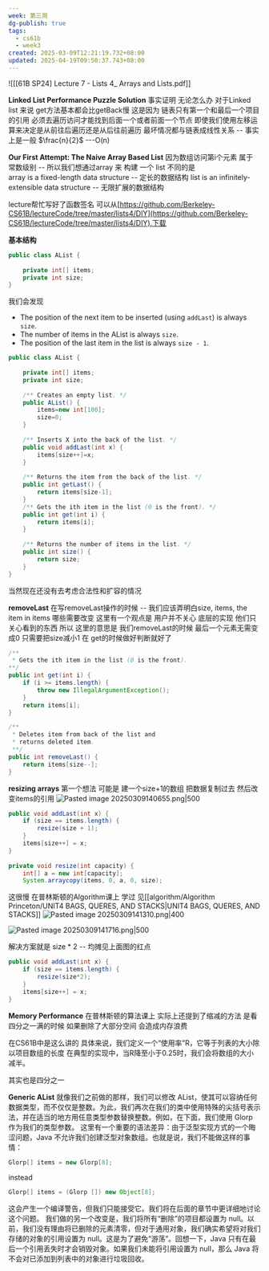 ```yaml
---
week: 第三周
dg-publish: true
tags:
  - cs61b
  - week3
created: 2025-03-09T12:21:19.732+08:00
updated: 2025-04-19T09:50:37.743+08:00
---
```


![[[61B SP24] Lecture 7 - Lists 4_ Arrays and Lists.pdf]]

**Linked List Performance Puzzle Solution**
事实证明 无论怎么办  对于Linked list 来说 get方法基本都会比getBack慢
这是因为  链表只有第一个和最后一个项目的引用  必须去遍历访问才能找到后面一个或者前面一个节点
即使我们使用左移运算来决定是从前往后遍历还是从后往前遍历  最坏情况都与链表成线性关系 --  事实上是一般 $\frac{n}{2}$   ---O(n)

**Our First Attempt: The Naive Array Based List**
因为数组访问第i个元素 属于 常数级别 --  所以我们想通过array 来 构建 一个 list
不同的是  
array is a fixed-length data structure --  定长的数据结构
list is an infinitely-extensible data structure -- 无限扩展的数据结构

lecture帮忙写好了函数签名   可以从[https://github.com/Berkeley-CS61B/lectureCode/tree/master/lists4/DIY](https://github.com/Berkeley-CS61B/lectureCode/tree/master/lists4/DIY).下载

**基本结构**
```java
public class AList {  
  
    private int[] items;  
    private int size;
}
```


我们会发现
-   The position of the next item to be inserted (using `addLast`) is always `size`.
- The number of items in the AList is always `size`.
- The position of the last item in the list is always `size - 1`.
```java
public class AList {  
  
    private int[] items;  
    private int size;  
  
    /** Creates an empty list. */  
    public AList() {  
        items=new int[100];  
        size=0;  
    }  
  
    /** Inserts X into the back of the list. */  
    public void addLast(int x) {  
        items[size++]=x;  
    }  
  
    /** Returns the item from the back of the list. */  
    public int getLast() {  
        return items[size-1];          
    }  
    /** Gets the ith item in the list (0 is the front). */  
    public int get(int i) {  
        return items[i];          
    }  
  
    /** Returns the number of items in the list. */  
    public int size() {  
        return size;          
    }
}
```
当然现在还没有去考虑合法性和扩容的情况

**removeLast**
在写removeLast操作的时候 -- 我们应该弄明白size, items, the item in items 哪些需要改变
这里有一个观点是 用户并不关心 底层的实现  他们只关心看到的东西
所以 这里的意思是 我们removeLast的时候 最后一个元素无需变成0  只需要把size减小1  在 get的时候做好判断就好了

```java
/**  
 * Gets the ith item in the list (0 is the front). 
**/
public int get(int i) {  
    if (i >= items.length) {  
        throw new IllegalArgumentException();  
    }  
    return items[i];  
}

/**  
 * Deletes item from back of the list and 
 * returns deleted item. 
 **/   
public int removeLast() {  
    return items[size--];  
}
```

**resizing  arrays**
第一个想法 可能是  建一个size+1的数组 把数据复制过去  然后改变items的引用
![Pasted image 20250309140655.png|500](/img/user/accessory/Pasted%20image%2020250309140655.png)

```java
public void addLast(int x) {  
    if (size == items.length) {  
        resize(size + 1);  
    }  
    items[size++] = x;  
}  
  
private void resize(int capacity) {  
    int[] a = new int[capacity];  
    System.arraycopy(items, 0, a, 0, size);
```

这很慢   在普林斯顿的Algorithm课上 学过 见[[algorithm/Algorithm Princeton/UNIT4 BAGS, QUERES, AND STACKS\|UNIT4 BAGS, QUERES, AND STACKS]]
![Pasted image 20250309141310.png|400](/img/user/accessory/Pasted%20image%2020250309141310.png)

![Pasted image 20250309141716.png|500](/img/user/accessory/Pasted%20image%2020250309141716.png)

解决方案就是 size * 2 -- 均摊见上面图的红点
```java
public void addLast(int x) {  
    if (size == items.length) {  
        resize(size*2);  
    }  
    items[size++] = x;  
}
```

**Memory Performance**
在普林斯顿的算法课上 实际上还提到了缩减的方法 是看四分之一满的时候
如果删除了大部分空间  会造成内存浪费

在CS61B中是这么讲的
具体来说，我们定义一个“使用率”R，它等于列表的大小除以项目数组的长度
在典型的实现中，当R降至小于0.25时，我们会将数组的大小减半。

其实也是四分之一

**Generic AList**
就像我们之前做的那样，我们可以修改 AList，使其可以容纳任何数据类型，而不仅仅是整数。为此，我们再次在我们的类中使用特殊的尖括号表示法，并在适当的地方用任意类型参数替换整数。例如，在下面，我们使用 Glorp 作为我们的类型参数。
这里有一个重要的语法差异：由于泛型实现方式的一个晦涩问题，Java 不允许我们创建泛型对象数组。也就是说，我们不能做这样的事情：
```java
Glorp[] items = new Glorp[8];
```

instead
```java
Glorp[] items = (Glorp []) new Object[8];
```
这会产生一个编译警告，但我们只能接受它。我们将在后面的章节中更详细地讨论这个问题。
我们做的另一个改变是，我们将所有“删除”的项目都设置为 null。以前，我们没有理由将已删除的元素清零，但对于通用对象，我们确实希望将对我们存储的对象的引用设置为 null。这是为了避免“游荡”。回想一下，Java 只有在最后一个引用丢失时才会销毁对象。如果我们未能将引用设置为 null，那么 Java 将不会对已添加到列表中的对象进行垃圾回收。
